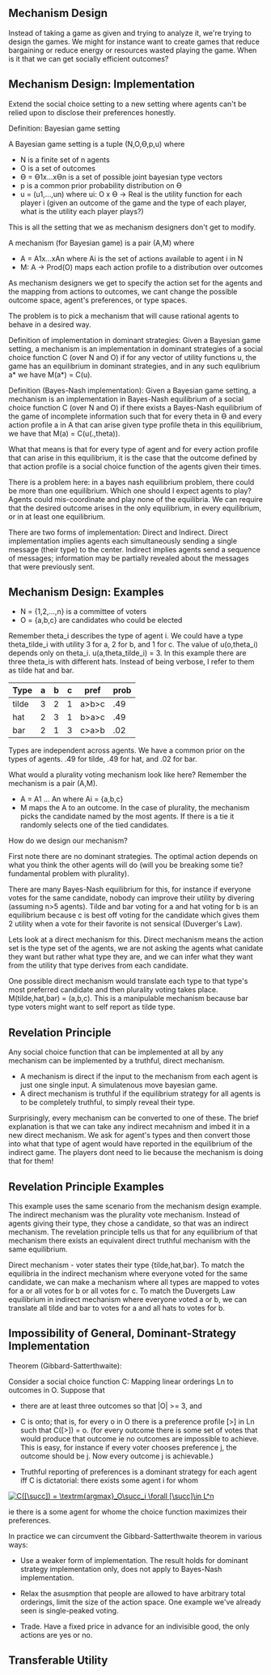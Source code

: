 ## Mechanism Design

Instead of taking a game as given and trying to analyze it, we're trying to design the games. We might for instance want to create games that reduce bargaining or reduce energy or resources wasted playing the game. When is it that we can get socially efficient outcomes?

## Mechanism Design: Implementation

Extend the social choice setting to a new setting where agents can't be relied upon to disclose their preferences honestly.

Definition: Bayesian game setting

A Bayesian game setting is a tuple (N,O,Ө,p,u) where

- N is a finite set of n agents
- O is a set of outcomes
- Ө = Ө1x...xӨn is a set of possible joint bayesian type vectors
- p is a common prior probability distribution on Ө
- u = (u1,...,un) where ui: O x Ө -> Real is the utility function for each player i (given an outcome of the game and the type of each player, what is the utility each player plays?)

This is all the setting that we as mechanism designers don't get to modify. 

A mechanism (for Bayesian game) is a pair (A,M) where

- A = A1x...xAn where Ai is the set of actions available to agent i in N
- M: A -> Prod(O) maps each action profile to a distribution over outcomes

As mechanism designers we get to specify the action set for the agents and the mapping from actions to outcomes, we cant change the possible outcome space, agent's preferences, or type spaces.

The problem is to pick a mechanism that will cause rational agents to behave in a desired way.

Definition of implementation in dominant strategies: Given a Bayesian game setting, a mechanism is an implementation in dominant strategies of a social choice function C (over N and O) if for any vector of utility functions u, the game has an equilibrium in dominant strategies, and in any such equlibrium a* we have M(a*) = C(u).

Definition (Bayes-Nash implementation): Given a Bayesian game setting, a mechanism is an implementation in Bayes-Nash equilibrium of a social choice function C (over N and O) if there exists a Bayes-Nash equilibrium of the game of incomplete information such that for every theta in Ө and every action profile a in A that can arise given type profile theta in this equilibrium, we have that M(a) = C(u(.,theta)). 

What that means is that for every type of agent and for every action profile that can arise in this equilibrium, it is the case that the outcome defined by that action profile is a social choice function of the agents given their times.

There is a problem here: in a bayes nash equilibrium problem, there could be more than one equilibrium. Which one should I expect agents to play? Agents could mis-coordinate and play none of the equilibria. We can require that the desired outcome arises in the only equilibrium, in every equilibrium, or in at least one equilibrium.

There are two forms of implementation: Direct and Indirect. Direct implementation implies agents each simultaneously sending a single message (their type) to the center. Indirect implies agents send a sequence of messages; information may be partially revealed about the messages that were previously sent.

## Mechanism Design: Examples

- N = {1,2,...,n} is a committee of voters
- O = {a,b,c} are candidates who could be elected

Remember theta_i describes the type of agent i. We could have a type theta_tilde_i with utility 3 for a, 2 for b, and 1 for c. The value of u(o,theta_i) depends only on theta_i. u(a,theta_tilde_i) = 3. In this example there are three theta_is with different hats. Instead of being verbose, I refer to them as tilde hat and bar. 

| Type  | a   | b   | c   | pref  | prob |
| ----- | --- | --- | --- | ----- | ---- |
| tilde | 3   | 2   | 1   | a>b>c | .49  |
| hat   | 2   | 3   | 1   | b>a>c | .49  |
| bar   | 2   | 1   | 3   | c>a>b | .02  |

Types are independent across agents. We have a common prior on the types of agents. .49 for tilde, .49 for hat, and .02 for bar.

What would a plurality voting mechanism look like here? Remember the mechanism is a pair (A,M).

- A = A1 ... An where Ai = {a,b,c}
- M maps the A to an outcome. In the case of plurality, the mechanism picks the candidate named by the most agents. If there is a tie it randomly selects one of the tied candidates.

How do we design our mechanism?

First note there are no dominant strategies. The optimal action depends on what you think the other agents will do (will you be breaking some tie? fundamental problem with plurality). 

There are many Bayes-Nash equilibrium for this, for instance if everyone votes for the same candidate, nobody can improve their utility by divering (assuming n>5 agents). Tilde and bar voting for a and hat voting for b is an equilibrium because c is best off voting for the candidate which gives them 2 utility when a vote for their favorite is not sensical (Duverger's Law).

Lets look at a direct mechanism for this. Direct mechanism means the action set is the type set of the agents, we are not asking the agents what canidate they want but rather what type they are, and we can infer what they want from the utility that type derives from each candidate.

One possible direct mechanism would translate each type to that type's most preferred candidate and then plurality voting takes place. M(tilde,hat,bar) = (a,b,c). This is a manipulable mechanism because bar type voters might want to self report as tilde type.

## Revelation Principle

Any social choice function that can be implemented at all by any mechanism can be implemented by a truthful, direct mechanism. 

- A mechanism is direct if the input to the mechanism from each agent is just one single input. A simulatenous move bayesian game.
- A direct mechanism is truthful if the equilibrium strategy for all agents is to be completely truthful, to simply reveal their type.

Surprisingly, every mechanism can be converted to one of these. The brief explanation is that we can take any indirect mecahnism and imbed it in a new direct mechanism. We ask for agent's types and then convert those into what that type of agent would have reported in the equilibrium of the indirect game. The players dont need to lie because the mechanism is doing that for them!

## Revelation Principle Examples

This example uses the same scenario from the mechanism design example. The indirect mechanism was the plurality vote mechanism. Instead of agents giving their type, they chose a candidate, so that was an indirect mechanism. The revelation principle tells us that for any equilibrium of that mechanism there exists an equivalent direct truthful mechanism with the same equilibrium.

Direct mechanism - voter states their type {tilde,hat,bar}. To match the equilibria in the indirect mechanism where everyone voted for the same candidate, we can make a mechanism where all types are mapped to votes for a or all votes for b or all votes for c. To match the Duvergets Law equilibrium in indirect mechanism where everyone voted a or b, we can translate all tilde and bar to votes for a and all hats to votes for b.

## Impossibility of General, Dominant-Strategy Implementation

Theorem (Gibbard-Satterthwaite):

Consider a social choice function C: Mapping linear orderings Ln to outcomes in O. Suppose that 

- there are at least three outcomes so that |O| >= 3, and
- C is onto; that is, for every o in O there is a preference profile [>] in Ln such that C([>]) = o. (for every outcome there is some set of votes that would produce that outcome ie no outcomes are impossible to achieve. This is easy, for instance if every voter chooses preference  j, the outcome should be j. Now every outcome j is achievable.)

- Truthful reporting of preferences is a dominant strategy for each agent iff C is dictatorial: there exists some agent i for whom 

<a href="https://www.codecogs.com/eqnedit.php?latex=C([\succ])&space;=&space;\textrm{argmax}_O\succ_i&space;\forall&space;[\succ]\in&space;L^n" target="_blank"><img src="https://latex.codecogs.com/gif.latex?C([\succ])&space;=&space;\textrm{argmax}_O\succ_i&space;\forall&space;[\succ]\in&space;L^n" title="C([\succ]) = \textrm{argmax}_O\succ_i \forall [\succ]\in L^n" /></a>

ie there is a some agent for whome the choice function maximizes their preferences.

In practice we can circumvent the Gibbard-Satterthwaite theorem in various ways:
 
- Use a weaker form of implementation. The result holds for dominant strategy implementation only, does not apply to Bayes-Nash implementation.

- Relax the asusmption that people are allowed to have arbitrary total orderings, limit the size of the action space. One example we've already seen is single-peaked voting.

- Trade. Have a fixed price in advance for an indivisible good, the only actions are yes or no.

## Transferable Utility




















